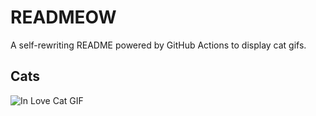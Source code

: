 # READMEOW

A self-rewriting README powered by GitHub Actions to display cat gifs.

## Cats

![In Love Cat GIF](https://media3.giphy.com/media/v1.Y2lkPTlhY2QwMmRhZzF5MHUyb2lkOXR5ZTF2dTM3cWMwdXZkZHYxb3RsZ2JvcnN1N2JjNSZlcD12MV9naWZzX3NlYXJjaCZjdD1n/MDJ9IbxxvDUQM/200.gif)
